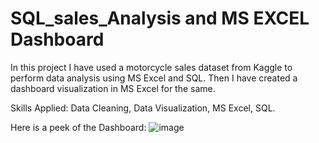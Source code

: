 # SQL_sales_Analysis and MS EXCEL Dashboard
 ﻿In this project I have used a motorcycle sales dataset from Kaggle to perform data analysis using MS Excel and SQL. Then I have created a dashboard visualization in MS Excel for the same.



Skills Applied: Data Cleaning, Data Visualization, MS Excel, SQL.
 
 Here is a peek of the Dashboard:
 ![image](https://user-images.githubusercontent.com/111905512/216842223-ddb25373-9b48-4b74-b48b-007e46e5f270.png)

